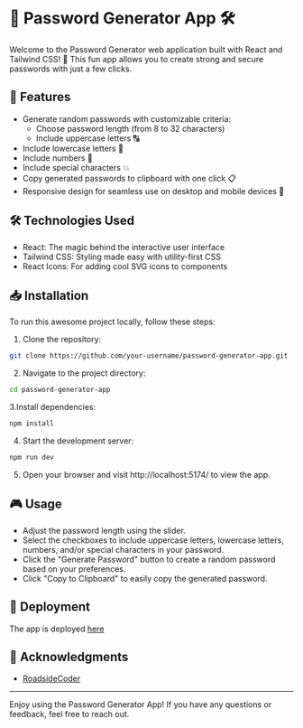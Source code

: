 # 🌟 Password Generator App 🛠️
Welcome to the Password Generator web application built with React and Tailwind CSS! 🔐 This fun app allows you to create strong and secure passwords with just a few clicks.


## 🚀 Features
- Generate random passwords with customizable criteria:
  - Choose password length (from 8 to 32 characters)
  - Include uppercase letters 🔠
- Include lowercase letters 🔡
- Include numbers 🔢
- Include special characters 💥
- Copy generated passwords to clipboard with one click 📋
- Responsive design for seamless use on desktop and mobile devices 📱

## 🛠️ Technologies Used
* React: The magic behind the interactive user interface
* Tailwind CSS: Styling made easy with utility-first CSS
* React Icons: For adding cool SVG icons to components

## 📥 Installation
To run this awesome project locally, follow these steps:
1. Clone the repository:

```bash
git clone https://github.com/your-username/password-generator-app.git
```

2. Navigate to the project directory:

```bash
cd password-generator-app
```

3.Install dependencies:

```bash
npm install
```

4. Start the development server:

```bash
npm run dev
```

5. Open your browser and visit http://localhost:5174/ to view the app.

## 🎮 Usage

- Adjust the password length using the slider.
- Select the checkboxes to include uppercase letters, lowercase letters, numbers, and/or special characters in your password.
- Click the "Generate Password" button to create a random password based on your preferences.
- Click "Copy to Clipboard" to easily copy the generated password.
  
## 🚀 Deployment
The app is deployed [here](https://password-generator-sepia-omega.vercel.app/)

## 🙌 Acknowledgments
- [RoadsideCoder](https://www.youtube.com/watch?v=u9-x0sG-WQc&t=47s)

---
Enjoy using the Password Generator App! If you have any questions or feedback, feel free to reach out.
